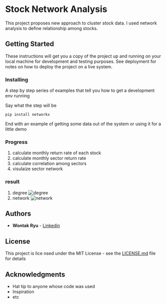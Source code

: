# Stock Network Analysis

This project proposes new approach to cluster stock data. I used network analysis to define relationship among stocks.

## Getting Started

These instructions will get you a copy of the project up and running on your local machine for development and testing purposes. See deployment for notes on how to deploy the project on a live system.

### Installing

A step by step series of examples that tell you how to get a development env running

Say what the step will be

```
pip install networkx
```

End with an example of getting some data out of the system or using it for a little demo

### Progress

 1. calculate monthly return rate of each stock
 2. calculate monthly sector return rate
 3. calculate correlation among sectors
 4. visulaize sector network
 
### result
 1. degree
  ![degree](C:\Users\ryu07\OneDrive\포트폴리오\미래에셋대우\이상치제거Degree)
 2. network
  ![network](C:\Users\ryu07\OneDrive\포트폴리오\미래에셋대우\이상치제거)
 
## Authors

* **Wontak Ryu**  - [Linkedin](https://www.linkedin.com/in/wontak-ryu-bb26b4137/)

## License

This project is lice nsed under the MIT License - see the [LICENSE.md](LICENSE.md) file for details

## Acknowledgments

* Hat tip to anyone whose code was used
* Inspiration
* etc
 
